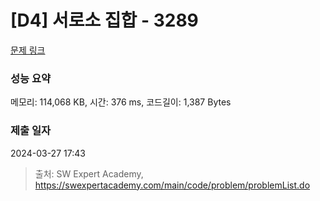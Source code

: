 # [D4] 서로소 집합 - 3289 

[문제 링크](https://swexpertacademy.com/main/code/problem/problemDetail.do?contestProbId=AWBJKA6qr2oDFAWr) 

### 성능 요약

메모리: 114,068 KB, 시간: 376 ms, 코드길이: 1,387 Bytes

### 제출 일자

2024-03-27 17:43



> 출처: SW Expert Academy, https://swexpertacademy.com/main/code/problem/problemList.do